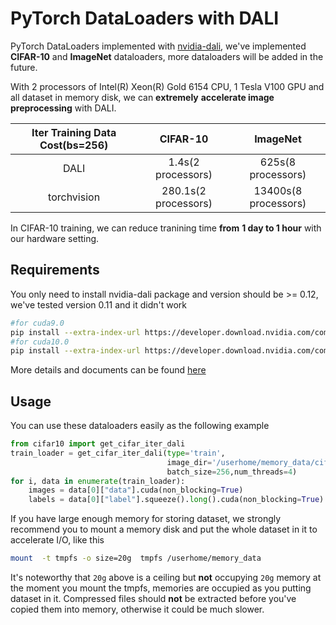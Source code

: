 # PyTorch DataLoaders with DALI

PyTorch DataLoaders implemented with [nvidia-dali](https://docs.nvidia.com/deeplearning/sdk/dali-developer-guide/docs/index.html), we've implemented **CIFAR-10** and **ImageNet** dataloaders, more dataloaders will be added in the future.

With 2 processors of Intel(R) Xeon(R) Gold 6154 CPU, 1 Tesla V100 GPU and all dataset in memory disk, we can **extremely** **accelerate image preprocessing** with DALI.

| Iter Training Data Cost(bs=256) | CIFAR-10 | ImageNet |
| :-----------------------------: | :------: | :------: |
|              DALI               |   1.4s(2 processors)   | 625s(8 processors)  |
|           torchvision           |  280.1s(2 processors)  | 13400s(8 processors)  |

In CIFAR-10 training, we can reduce tranining time **from** **1 day to 1 hour** with our hardware setting.

## Requirements

You only need to install nvidia-dali package and version should be >= 0.12, we've tested version 0.11 and it didn't work

```bash
#for cuda9.0
pip install --extra-index-url https://developer.download.nvidia.com/compute/redist/cuda/9.0 nvidia-dali
#for cuda10.0
pip install --extra-index-url https://developer.download.nvidia.com/compute/redist/cuda/10.0 nvidia-dali
```

More details and documents can be found [here](https://docs.nvidia.com/deeplearning/sdk/dali-developer-guide/docs/index.html#)

## Usage

You can use these dataloaders easily as the following example

```python
from cifar10 import get_cifar_iter_dali
train_loader = get_cifar_iter_dali(type='train',
                                   image_dir='/userhome/memory_data/cifar10',                                            
                                   batch_size=256,num_threads=4)
for i, data in enumerate(train_loader):
    images = data[0]["data"].cuda(non_blocking=True)
    labels = data[0]["label"].squeeze().long().cuda(non_blocking=True)
```

If you have large enough memory for storing dataset, we strongly recommend you to mount a memory disk and put the whole dataset in it to accelerate I/O, like this

```bash
mount  -t tmpfs -o size=20g  tmpfs /userhome/memory_data
```

It's noteworthy that `20g` above is a ceiling but **not** occupying `20g` memory at the moment you mount the tmpfs, memories are occupied as you putting dataset in it. Compressed files should **not** be extracted before you've copied them into memory, otherwise it could be much slower.
